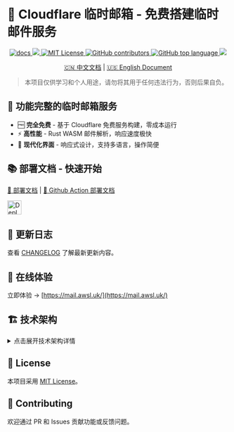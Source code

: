 <!-- markdownlint-disable-file MD033 MD045 -->

# 🚀 Cloudflare 临时邮箱 - 免费搭建临时邮件服务

<p align="center">
  <a href="https://temp-mail-docs.awsl.uk" target="_blank">
    <img alt="docs" src="https://img.shields.io/badge/docs-grey?logo=vitepress">
  </a>
  <a href="https://github.com/Xramas/My-Email-System/releases/latest" target="_blank">
    <img src="https://img.shields.io/github/v/release/Xramas/My-Email-System">
  </a>
  <a href="https://github.com/Xramas/My-Email-System/blob/main/LICENSE" target="_blank">
    <img alt="MIT License" src="https://img.shields.io/github/license/Xramas/My-Email-System">
  </a>
  <a href="https://github.com/Xramas/My-Email-System/graphs/contributors" target="_blank">
    <img alt="GitHub contributors" src="https://img.shields.io/github/contributors/Xramas/My-Email-System">
  </a>
  <a href="https://github.com/Xramas/My-Email-System">
    <img alt="GitHub top language" src="https://img.shields.io/github/languages/top/Xramas/My-Email-System">
  </a>
  <a href="https://github.com/Xramas/My-Email-System">
    <img src="https://img.shields.io/github/last-commit/Xramas/My-Email-System">
  </a>
</p>

<p align="center">
  <a href="README.md">🇨🇳 中文文档</a> |
  <a href="README_EN.md">🇺🇸 English Document</a>
</p>

> 本项目仅供学习和个人用途，请勿将其用于任何违法行为，否则后果自负。

## 🎉 功能完整的临时邮箱服务

- 🆓 **完全免费** - 基于 Cloudflare 免费服务构建，零成本运行
- ⚡ **高性能** - Rust WASM 邮件解析，响应速度极快
- 🎨 **现代化界面** - 响应式设计，支持多语言，操作简便

## 📚 部署文档 - 快速开始

[📖 部署文档](https://temp-mail-docs.awsl.uk) | [🚀 Github Action 部署文档](https://temp-mail-docs.awsl.uk/zh/guide/actions/github-action.html)

<a href="https://temp-mail-docs.awsl.uk/zh/guide/actions/github-action.html">
  <img src="https://deploy.workers.cloudflare.com/button" alt="Deploy to Cloudflare Workers" height="32">
</a>

## 📝 更新日志

查看 [CHANGELOG](CHANGELOG.md) 了解最新更新内容。

## 🎯 在线体验

立即体验 → [https://mail.awsl.uk/](https://mail.awsl.uk/)

## 🏗️ 技术架构

<details>
<summary>点击展开技术架构详情</summary>

### 🏛️ 系统架构

- **数据库**: Cloudflare D1
- **前端部署**: Cloudflare Pages
- **后端部署**: Cloudflare Workers
- **邮件转发**: Cloudflare Email Routing

### 🛠️ 技术栈

- **前端**: Vue 3 + Vite + TypeScript
- **后端**: TypeScript + Cloudflare Workers
- **邮件解析**: Rust WASM (mail-parser-wasm)
- **数据库**: Cloudflare D1 (SQLite)
- **存储**: Cloudflare KV + R2 (可选 S3)
- **代理服务**: Python SMTP/IMAP Proxy Server

### 📦 主要组件

- **Worker**: 核心后端服务
- **Frontend**: Vue 3 用户界面
- **Mail Parser WASM**: Rust 邮件解析模块
- **SMTP Proxy Server**: Python 邮件代理服务
- **Pages Functions**: Cloudflare Pages 中间件
- **Documentation**: VitePress 文档站点

</details>

## 📄 License

本项目采用 [MIT License](https://github.com/Xramas/My-Email-System/blob/main/LICENSE)。

## 🤝 Contributing

欢迎通过 PR 和 Issues 贡献功能或反馈问题。

